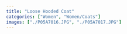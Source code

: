 ```yaml
---
title: "Loose Hooded Coat"
categories: ["Women", "Women/Coats"]
images: ["./P05A7016.JPG", "./P05A7017.JPG"]
---
```

